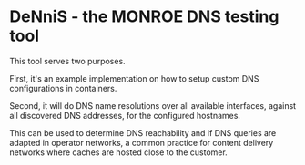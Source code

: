 # DeNniS - the MONROE DNS testing tool

This tool serves two purposes.

First, it's an example implementation on how to setup
custom DNS configurations in containers.

Second, it will do DNS name resolutions over all available interfaces,
against all discovered DNS addresses, for the configured hostnames.

This can be used to determine DNS reachability and if DNS queries
are adapted in operator networks, a common practice for content
delivery networks where caches are hosted close to the customer.

